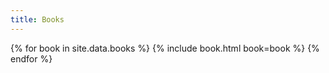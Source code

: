 ```yaml
---
title: Books
---
```

{% for book in site.data.books %}
  {% include book.html book=book %}
{% endfor %}
